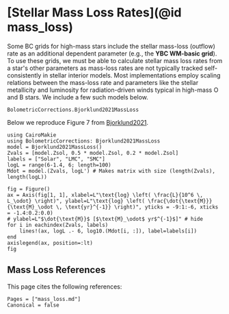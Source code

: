 # [Stellar Mass Loss Rates](@id mass_loss)

Some BC grids for high-mass stars include the stellar mass-loss (outflow) rate as an additional dependent parameter (e.g., the **YBC WM-basic grid**). To use these grids, we must be able to calculate stellar mass loss rates from a star's other parameters as mass-loss rates are not typically tracked self-consistently in stellar interior models. Most implementations employ scaling relations between the mass-loss rate and parameters like the stellar metallicity and luminosity for radiation-driven winds typical in high-mass O and B stars. We include a few such models below.


```@docs
BolometricCorrections.Bjorklund2021MassLoss
```

Below we reproduce Figure 7 from [Bjorklund2021](@citet). 
```@example plotting
using CairoMakie
using BolometricCorrections: Bjorklund2021MassLoss
model = Bjorklund2021MassLoss()
Zvals = [model.Zsol, 0.5 * model.Zsol, 0.2 * model.Zsol]
labels = ["Solar", "LMC", "SMC"]
logL = range(6-1.4, 6; length=100)
Mdot = model.(Zvals, logL') # Makes matrix with size (length(Zvals), length(logL))

fig = Figure()
ax = Axis(fig[1, 1], xlabel=L"\text{log} \left( \frac{L}{10^6 \, L_\odot} \right)", ylabel=L"\text{log} \left( \frac{\dot{\text{M}}}{\text{M}_\odot \, \text{yr}^{-1}} \right)", yticks = -9:1:-6, xticks = -1.4:0.2:0.0)
# ylabel=L"$\dot{\text{M}}$ [$\text{M}_\odot$ yr$^{-1}$]" # hide
for i in eachindex(Zvals, labels)
    lines!(ax, logL .- 6, log10.(Mdot[i, :]), label=labels[i])
end
axislegend(ax, position=:lt)
fig
```



## Mass Loss References
This page cites the following references:

```@bibliography
Pages = ["mass_loss.md"]
Canonical = false
```
